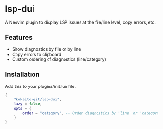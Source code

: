 # lsp-dui

A Neovim plugin to display LSP issues at the file/line level, copy errors, etc.

## Features

- Show diagnostics by file or by line
- Copy errors to clipboard
- Custom ordering of diagnostics (line/category)

## Installation

Add this to your plugins/init.lua file:

```lua
{
    "kokaito-git/lsp-dui",
    lazy = false,
    opts = {
        order = "category", -- Order diagnostics by 'line' or 'category'
    }
}
```

